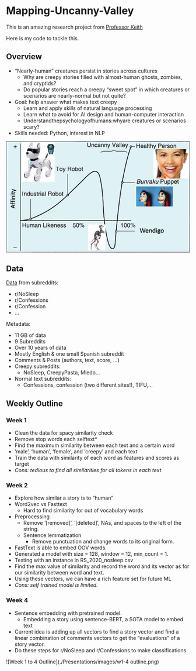 # Mapping-Uncanny-Valley
This is an amazing research project from [Professor Keith](https://www.isi.edu/people/keithab/about)

Here is my code to tackle this.

## Overview
- “Nearly-human” creatures persist in stories across cultures
    - Why are creepy stories filled with almost-human ghosts, zombies, and cryptids?
    - Do popular stories reach a creepy “sweet spot” in which creatures or scenarios are nearly-normal but not quite?
- Goal: help answer what makes text creepy
    - Learn and apply skills of natural language processing
    - Learn what to avoid for AI design and human-computer interaction
    - Understandthepsychologyofhumans:whyare creatures or scenarios scary?
- Skills needed: Python, interest in NLP

![Uncanny Valley](./Presentations/overview.png)

## Data 
[Data](https://tinyurl.com/y5dyh8sw) from subreddits:
- r/NoSleep
- r/Confessions
- r/Confession
- ...

Metadata:
- 11 GB of data
- 9 Subreddits
- Over 10 years of data
- Mostly English & one small Spanish subreddit
- Comments & Posts (authors, text, score, ...)
- Creepy subreddits:
    - NoSleep, CreepyPasta, Miedo...
- Normal text subreddits:
    - Confessions, confession (two different sites!), TIFU,...

## Weekly Outline
### Week 1
- Clean the data for spacy similarity check
- Remove stop words each selftext*
- Find the maximum similarity between each text and a certain word
- ’male’, ‘human’, ‘female’, and ‘creepy’ and each text
- Train the data with similarity of each word as features and scores as target
- *Cons: tedious to find all similarities for all tokens in each text*

### Week 2
- Explore how similar a story is to “human”
- Word2vec vs Fasttext
    - Hard to find similarity for out of vocabulary words
- Preprocessing
    - Remove ‘[removed]’, ‘[deleted]’, NAs, and spaces to the left of the string.
    - Sentence lemmatization
        - Remove punctuation and change words to its original form.
- FastText is able to embed OOV words.
- Generated a model with size = 128, window = 12, min_count = 1.
- Testing with an instance in RS_2020_nosleep.csv
- Find the max value of similarity and record the word and its vector as for our similarity between word and text.
- Using these vectors, we can have a rich feature set for future ML
- *Cons: self trained model is limited.*

### Week 4
- Sentence embedding with pretrained model. 
    - Embedding a story using sentence-BERT, a SOTA model to embed text
- Current idea is adding up all vectors to find a story vector and find a linear combination of comments vectors to get the “evaluations” of a story vector.
- Do these steps for r/NoSleep and r/Confessions to make classifications

![Week 1 to 4 Outline](./Presentations/images/w1-4 outline.png)




